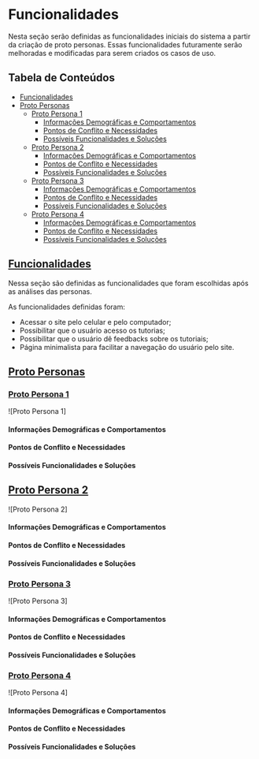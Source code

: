 # Funcionalidades

Nesta seção serão definidas as funcionalidades iniciais do sistema a partir da criação de proto personas. Essas funcionalidades futuramente serão melhoradas e modificadas para serem criados os casos de uso.

## Tabela de Conteúdos

- [Funcionalidades](#funcionalidades-1)
- [Proto Personas](#proto-personas)
  - [Proto Persona 1](#protopersona1)
    - [Informações Demográficas e Comportamentos](#informações-demográficas-e-comportamentos)
    - [Pontos de Conflito e Necessidades](#pontos-de-conflito-e-necessidades)
    - [Possíveis Funcionalidades e Soluções](#possíveis-funcionalidades-e-soluções)
  - [Proto Persona 2](#protopersona2)
    - [Informações Demográficas e Comportamentos](#informações-demográficas-e-comportamentos-1)
    - [Pontos de Conflito e Necessidades](#pontos-de-conflito-e-necessidades-1)
    - [Possíveis Funcionalidades e Soluções](#possíveis-funcionalidades-e-soluções-1)
  - [Proto Persona 3](#protopersona3)
    - [Informações Demográficas e Comportamentos](#informações-demográficas-e-comportamentos-2)
    - [Pontos de Conflito e Necessidades](#pontos-de-conflito-e-necessidades-2)
    - [Possíveis Funcionalidades e Soluções](#possíveis-funcionalidades-e-soluções-2)
  - [Proto Persona 4](#protopersona4)
    - [Informações Demográficas e Comportamentos](#informações-demográficas-e-comportamentos-3)
    - [Pontos de Conflito e Necessidades](#pontos-de-conflito-e-necessidades-3)
    - [Possíveis Funcionalidades e Soluções](#possíveis-funcionalidades-e-soluções-3)

## [Funcionalidades](#tabela-de-conteúdos)

Nessa seção são definidas as funcionalidades que foram escolhidas após as análises das personas.

As funcionalidades definidas foram:

- Acessar o site pelo celular e pelo computador;
- Possibilitar que o usuário acesso os tutorias;
- Possibilitar que o usuário dê feedbacks sobre os tutoriais;
- Página minimalista para facilitar a navegação do usuário pelo site.

## [Proto Personas](#tabela-de-conteúdos)

### [Proto Persona 1](#tabela-de-conteúdos)

![Proto Persona 1]

#### Informações Demográficas e Comportamentos

#### Pontos de Conflito e Necessidades

#### Possíveis Funcionalidades e Soluções


## [Proto Persona 2](#tabela-de-conteúdos)

![Proto Persona 2]

#### Informações Demográficas e Comportamentos

#### Pontos de Conflito e Necessidades

#### Possíveis Funcionalidades e Soluções


### [Proto Persona 3](#tabela-de-conteúdos)

![Proto Persona 3]

#### Informações Demográficas e Comportamentos

#### Pontos de Conflito e Necessidades

#### Possíveis Funcionalidades e Soluções


### [Proto Persona 4](#tabela-de-conteúdos)

![Proto Persona 4]

#### Informações Demográficas e Comportamentos

#### Pontos de Conflito e Necessidades

#### Possíveis Funcionalidades e Soluções
